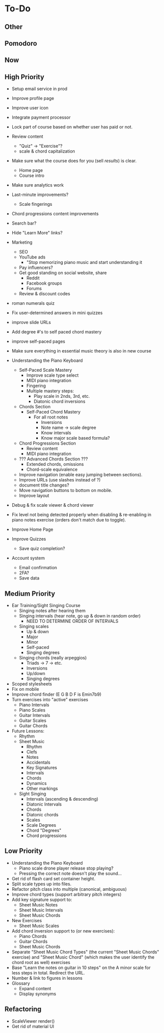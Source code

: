 # To-Do
## Other
## Pomodoro
## Now
## High Priority
* Setup email service in prod
* Improve profile page
* Improve user icon
* Integrate payment processor
* Lock part of course based on whether user has paid or not.
* Review content
  * "Quiz" -> "Exercise"?
  * scale & chord capitalization
* Make sure what the course does for you (sell *results*) is clear.
  * Home page
  * Course intro
* Make sure analytics work
* Last-minute improvements?
  * Scale fingerings



* Chord progressions content improvements
* Search bar?
* Hide "Learn More" links?

* Marketing
  * SEO
  * YouTube ads
    * "Stop memorizing piano music and start understanding it
  * Pay influencers?
  * Get good standing on social website, share
    * Reddit
    * Facebook groups
    * Forums
  * Review & discount codes

* roman numerals quiz
* Fix user-determined answers in mini quizzes
* improve slide URLs
* Add degree #'s to self paced chord mastery
* improve self-paced pages

* Make sure everything in essential music theory is also in new course
* Understanding the Piano Keyboard
  * Self-Paced Scale Mastery
    * Improve scale type select
    * MIDI piano integration
    * Fingering
    * Multiple mastery steps:
      * Play scale in 2nds, 3rd, etc.
      * Diatonic chord inversions
  * Chords Section
    * Self-Paced Chord Mastery
      * For all root notes
        * Inversions
        * Note name -> scale degree
        * Know intervals
        * Know major scale based formula?
  * Chord Progressions Section
    * Review content
    * MIDI piano integration
  * ??? Advanced Chords Section ???
    * Extended chords, omissions
    * Chord-scale equivalence
  * Improve navigation (enable easy jumping between sections).
  * Improve URLs (use slashes instead of ?)
  * document title changes?
  * Move navigation buttons to bottom on mobile.
  * Improve layout
* Debug & fix scale viewer & chord viewer
* Fix level not being detected properly when disabling & re-enabling in piano notes exercise (orders don't match due to toggle).
* Improve Home Page
* Improve Quizzes
  * Save quiz completion?
* Account system
  * Email confirmation
  * 2FA?
  * Save data
## Medium Priority
* Ear Training/Sight Singing Course
  * Singing notes after hearing them
  * Singing intervals (hear note, go up & down in random order)
    * NEED TO DETERMINE ORDER OF INTERVALS
  * Singing scales
    * Up & down
    * Major
    * Minor
    * Self-paced
    * Singing degrees
  * Singing chords (really arpeggios)
    * Triads -> 7 -> etc.
    * Inversions
    * Up/down
    * Singing degrees
* Scoped stylesheets
* Fix on mobile
* Improve chord finder (E G B D F is Emin7b9)
* Turn exercises into "active" exercises
  * Piano Intervals
  * Piano Scales
  * Guitar Intervals
  * Guitar Scales
  * Guitar Chords
* Future Lessons:
  * Rhythm
  * Sheet Music
    * Rhythm
    * Clefs
    * Notes
    * Accidentals
    * Key Signatures
    * Intervals
    * Chords
    * Dynamics
    * Other markings
  * Sight Singing
    * Intervals (ascending & descending)
    * Diatonic Intervals
    * Chords
    * Diatonic chords
    * Scales
    * Scale Degrees
    * Chord "Degrees"
    * Chord progressions
## Low Priority
* Understanding the Piano Keyboard
  * Piano scale drone player release stop playing?
  * Pressing the correct note doesn't play the sound...
* Get rid of flash card set container height.
* Split scale types up into files.
* Refactor pitch class into multiple (canonical, ambiguous)
* Improve chord types (support arbitrary pitch integers)
* Add key signature support to:
  * Sheet Music Notes
  * Sheet Music Intervals
  * Sheet Music Chords
* New Exercises
  * Sheet Music Scales
* Add chord inversion support to (or new exercises):
  * Piano Chords
  * Guitar Chords
  * Sheet Music Chords
* Separate "Sheet Music Chord Types" (the current "Sheet Music Chords" exercise) and "Sheet Music Chord" (which makes the user identify the chord root as well) exercises
* Base "Learn the notes on guitar in 10 steps" on the A minor scale for less steps in total. Redirect the URL.
* Number & link to figures in lessons
* Glossary
  * Expand content
  * Display synonyms
## Refactoring
* ScaleViewer render()
* Get rid of material UI